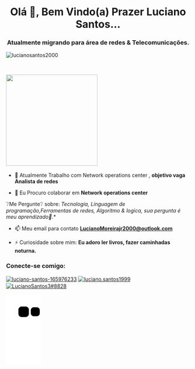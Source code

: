 <h1 align="center">Olá 👋, Bem Vindo(a) Prazer Luciano Santos...</h1>
<h3 align="center">Atualmente migrando para área de redes & Telecomunicações.</h3 >

<p align="left"> <img src="https://komarev.com/ghpvc/?username=lucianosantos2000&label=Profile%20views&color=0e75b6&style=flat" alt="lucianosantos2000" /> </p>

<p align="left"> <a href="https://twitter.com/" target="blank"><img src="https://img.shields.io/twitter/follow/?logo=twitter&style= for-the-badge" alt="" /></a> </p>

<img src="https://i.ibb.co/KcntSyn/1651282996100.png" width="250" height="250">

- 🔭 Atualmente Trabalho com Network operations center
  , **objetivo vaga Analista de redes**

- 👯 Eu Procuro colaborar em  **Network operations center**

❔Me Pergunte❔ sobre: *Tecnologia, Linguagem de programação,Ferramentas de redes, Algoritmo & logica, sua pergunta é meu aprendizado👋.**

- 📫 Meu email para contato **LucianoMoreirajr2000@outlook.com**

- ⚡ Curiosidade sobre mim: **Eu adoro ler livros, fazer caminhadas noturna.**

<h3 align= "left">Conecte-se comigo:</h3>
<a href="https://linkedin.com/in/luciano-santos-165976233" target="blank"><img align="center" src="https://img.shields.io/badge/LinkedIn-0077B5?style=for-the-badge&logo=linkedin&logoColor=white" alt="luciano-santos-165976233" height="30" width="90" /></a>
<a href="https://instagram.com/luciano.santos1999" target="blank"><img align="center" src="https://img.shields.io/badge/Instagram-E4405F?style=for-the-badge&logo=instagram&logoColor=white" alt="luciano.santos1999" height="30" width="90" /></a>
<a href="https://discord.gg/LucianoSantos3#8828" target="blank"><img align="center" src="https://img.shields.io/badge/Discord-7289DA?style=for-the-badge&logo=discord&logoColor=white" alt="LucianoSantos3#8828" height="30" width="90" /></a>
</p>


![Snake animation](https://github.com/LucianoSantos2000/LucianoSantos2000/blob/output/github-contribution-grid-snake.svg)
